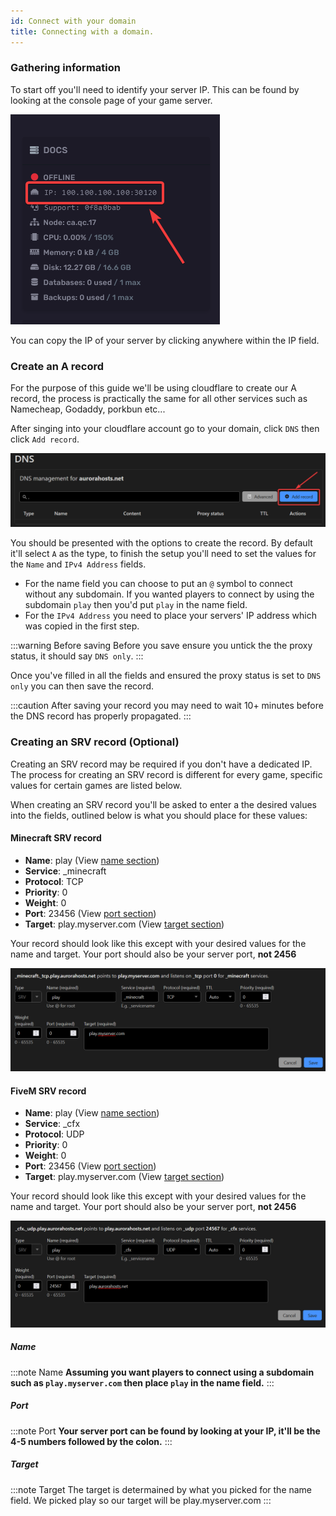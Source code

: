 ```yaml
---
id: Connect with your domain
title: Connecting with a domain.
---
```


### Gathering information

To start off you'll need to identify your server IP. This can be found by looking at the console page of your game server.

![Server IP](../../images/Game_servers/connect_domain/1_consoleIP.png)

You can copy the IP of your server by clicking anywhere within the IP field.

### Create an A record

For the purpose of this guide we'll be using cloudflare to create our A record, the process is practically the same for all other services such as Namecheap, Godaddy, porkbun etc...

After singing into your cloudflare account go to your domain, click `DNS` then click `Add record`.

![Add record](../../images/Game_servers/connect_domain/2_dns.png)

You should be presented with the options to create the record. By default it'll select `A` as the type, to finish the setup you'll need to set the values for the `Name` and `IPv4 Address` fields.

* For the name field you can choose to put an `@` symbol to connect without any subdomain. If you wanted players to connect by using the subdomain `play` then you'd put `play` in the name field.
* For the `IPv4 Address` you need to place your servers' IP address which was copied in the first step.

:::warning Before saving
Before you save ensure you untick the the proxy status, it should say `DNS only`.
:::

Once you've filled in all the fields and ensured the proxy status is set to `DNS only` you can then save the record.

:::caution
After saving your record you may need to wait 10+ minutes before the DNS record has properly propagated.
:::
### Creating an SRV record (Optional)

Creating an SRV record may be required if you don't have a dedicated IP. The process for creating an SRV record is different for every game, specific values for certain games are listed below.

When creating an SRV record you'll be asked to enter a the desired values into the fields, outlined below is what you should place for these values:

#### Minecraft SRV record

* **Name**: play (View [name section](#name))
* **Service**: _minecraft
* **Protocol**: TCP
* **Priority**: 0
* **Weight**: 0
* **Port**: 23456 (View [port section](#port))
* **Target**: play.myserver.com (View [target section](#target))

Your record should look like this except with your desired values for the name and target. Your port should also be your server port, **not 2456**

![SRV example MC](../../images/Game_servers/connect_domain/5_srvexamplemc.png)

#### FiveM SRV record

* **Name**: play (View [name section](#name))
* **Service**: _cfx
* **Protocol**: UDP
* **Priority**: 0
* **Weight**: 0
* **Port**: 23456 (View [port section](#port))
* **Target**: play.myserver.com (View [target section](#target))

Your record should look like this except with your desired values for the name and target. Your port should also be your server port, **not 2456**

![SRV example](../../images/Game_servers/connect_domain/4_srvexample.png)


##### Name
:::note Name
**Assuming you want players to connect using a subdomain such as `play.myserver.com` then place `play` in the name field.**
:::
##### Port
:::note Port
**Your server port can be found by looking at your IP, it'll be the 4-5 numbers followed by the colon.**
:::
##### Target
:::note Target
The target is determained by what you picked for the name field. We picked play so our target will be play.myserver.com
:::